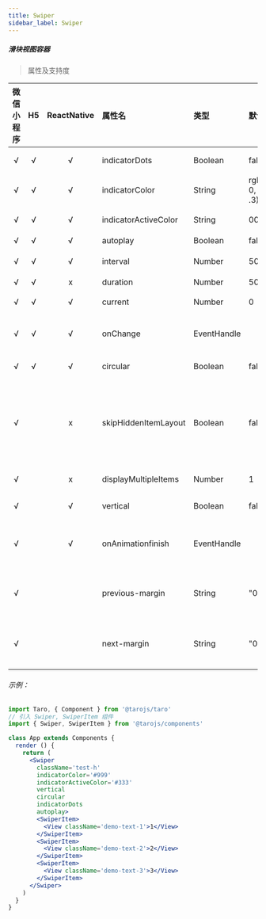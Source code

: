 ```yaml
---
title: Swiper
sidebar_label: Swiper
---
```


##### 滑块视图容器

> 属性及支持度

| 微信小程序 | H5 | ReactNative| 属性名 | 类型 | 默认值 | 说明 |
| :-: | :-: | :-: | :- | :- | :- | :- |
| √ | √ | √ | indicatorDots           | Boolean     | false             | 是否显示面板指示点                                           |
| √ | √ | √ | indicatorColor          | String      | rgba(0, 0, 0, .3) | 指示点颜色                                                   |
| √ | √ | √ | indicatorActiveColor    | String      | 000               | 当前选中的指示点颜色                                         |
| √ | √ | √ | autoplay                | Boolean     | false             | 是否自动切换                                                 |
| √ | √ | √ | interval                | Number      | 5000              | 自动切换时间间隔                                             |
| √ | √ | x | duration                | Number      | 500               | 滑动动画时长                                                 |
| √ | √ | √ | current                 | Number      | 0                 | 当前所在滑块的 index                                         |
| √ | √ | √ | onChange              | EventHandle |                   | current 改变时会触发 change 事件                             |
| √ | √ | √ | circular                | Boolean     | false             | 是否采用衔接滑动                                             |
| √ |   | x | skipHiddenItemLayout | Boolean     | false             | 是否跳过未显示的滑块布局，设为 true 可优化复杂情况下的滑动性能，但会丢失隐藏状态滑块的布局信息 |
| √ |   | x | displayMultipleItems  | Number      | 1                 | 同时显示的滑块数量                                           |
| √ |   | √ | vertical                | Boolean     | false             | 滑动方向是否为纵向                                           |
| √ |   | √ | onAnimationfinish     | EventHandle |                   | 动画结束时会触发 animationfinish 事件                        |
| √ |   |   | previous-margin     | String |    "0px"    | 前边距，可用于露出前一项的一小部分，接受 px 和 rpx 值	                |
| √ |   |   | next-margin     | String |     "0px"    | 后边距，可用于露出后一项的一小部分，接受 px 和 rpx 值	                |

###### 示例：
```jsx
import Taro, { Component } from '@tarojs/taro'
// 引入 Swiper, SwiperItem 组件
import { Swiper, SwiperItem } from '@tarojs/components'

class App extends Components {
  render () {
    return (
      <Swiper
        className='test-h'
        indicatorColor='#999'
        indicatorActiveColor='#333'
        vertical
        circular
        indicatorDots
        autoplay>
        <SwiperItem>
          <View className='demo-text-1'>1</View>
        </SwiperItem>
        <SwiperItem>
          <View className='demo-text-2'>2</View>
        </SwiperItem>
        <SwiperItem>
          <View className='demo-text-3'>3</View>
        </SwiperItem>
      </Swiper>
    )
  }
}
```
